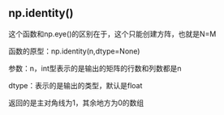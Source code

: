 

## np.identity()

这个函数和np.eye()的区别在于，这个只能创建方阵，也就是N=M

函数的原型：np.identity(n,dtype=None)

参数：n，int型表示的是输出的矩阵的行数和列数都是n

dtype：表示的是输出的类型，默认是float

返回的是主对角线为1，其余地方为0的数组
